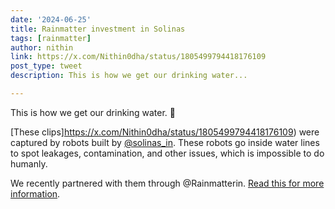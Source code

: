 ```yaml
---
date: '2024-06-25'
title: Rainmatter investment in Solinas
tags: [rainmatter]
author: nithin
link: https://x.com/Nithin0dha/status/1805499794418176109
post_type: tweet
description: This is how we get our drinking water...

---
```


This is how we get our drinking water. 😬

[These clips]https://x.com/Nithin0dha/status/1805499794418176109) were captured by robots built by [@solinas_in](https://x.com/solinas_in). These robots go inside water lines to spot leakages, contamination, and other issues, which is impossible to do humanly.

We recently partnered with them through @Rainmatterin. [Read this for more information](https://zerodha.com/z-connect/rainmatter/introducing-solinas-integrity).
